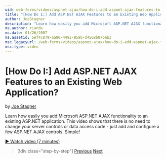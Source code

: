 ```yaml
---
uid: web-forms/videos/aspnet-ajax/how-do-i-add-aspnet-ajax-features-to-an-existing-web-application
title: "[How Do I:] Add ASP.NET AJAX Features to an Existing Web Application? | Microsoft Docs"
author: JoeStagner
description: "Learn how easily you add Microsoft ASP.NET AJAX functionality to an existing ASP.NET application. This video shows that there is no need to change your serve..."
ms.author: riande
ms.date: 01/26/2007
ms.assetid: 5ef4c879-aa90-4492-859b-d4568b87bab3
msc.legacyurl: /web-forms/videos/aspnet-ajax/how-do-i-add-aspnet-ajax-features-to-an-existing-web-application
msc.type: video
---
```

# [How Do I:] Add ASP.NET AJAX Features to an Existing Web Application?

by [Joe Stagner](https://github.com/JoeStagner)

Learn how easily you add Microsoft ASP.NET AJAX functionality to an existing ASP.NET application. This video shows that there is no need to change your server controls or data access code - just add and configure a few ASP.NET AJAX controls. Simple!

[&#9654; Watch video (7 minutes)](https://channel9.msdn.com/Blogs/ASP-NET-Site-Videos/how-do-i-add-aspnet-ajax-features-to-an-existing-web-application)

> [!div class="step-by-step"]
> [Previous](how-do-i-make-client-side-network-callbacks-with-aspnet-ajax.md)
> [Next](how-do-i-aspnet-ajax-enable-an-existing-web-service.md)
